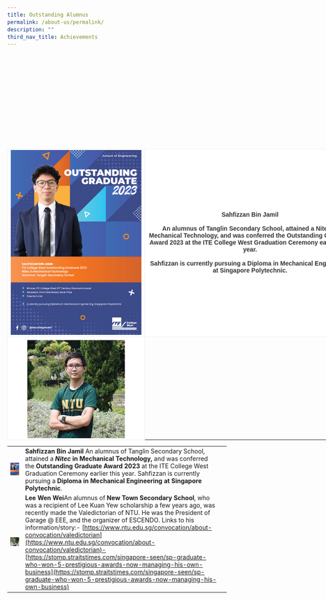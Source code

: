 ```yaml
---
title: Outstanding Alumnus
permalink: /about-us/permalink/
description: ""
third_nav_title: Achievements
---
```

<br><br><br><br><br><br><br><br><br><br><br><br><table class="tg" style="width:800px;border-collapse:collapse;table-layout:auto;border-color:#aaa;border-spacing:0;margin:0px;fixed">

<tbody>	
<tr>
	<td style="width:300px;background-color:#fff;border-color:#efefef;border-style:solid;border-width:1px;color:#333;font-family:Arial, sans-serif;font-size:14px;font-weight:bold;overflow:hidden;text-align:center;vertical-align:middle;word-break:normal">
		<img align="middle" style="margin-top:0px" src="/images/Outstanding%20Alumnus/230928%20sahfizzan%20bin%20jamil%20oa.png">
	</td>
	<td style="background-color:#fff;border-color:#efefef;border-style:solid;border-width:1px;color:#333;font-family:Arial, sans-serif;font-size:14px;font-weight:bold;overflow:hidden;text-align:center;vertical-align:middle;word-break:normal">
		<b>Sahfizzan Bin Jamil</b>
		<br><br>An alumnus of&nbsp;Tanglin Secondary School, attained a Nitec in Mechanical Technology, and was conferred the Outstanding Graduate Award 2023 at the ITE College West Graduation Ceremony earlier this year.
		<br><br>Sahfizzan is currently pursuing a Diploma in Mechanical Engineering at Singapore Polytechnic.
	</td>
</tr><tr>
	<td style="background-color:#fff;border-color:#efefef;border-style:solid;border-width:1px;color:#333;font-family:Arial, sans-serif;font-size:14px;font-weight:bold;overflow:hidden;text-align:center;vertical-align:middle;word-break:normal">
		<img align="middle" style="margin-top:5px" src="/images/Outstanding%20Alumnus/230928%20lee%20wen%20wei.jpg">
	</td>
</tr></tbody></table>	

|  |  |  |
| -------- | -------- | -------- |
|![](/images/Outstanding%20Alumnus/230928%20sahfizzan%20bin%20jamil%20oa.png)|**Sahfizzan Bin Jamil** An alumnus of&nbsp;Tanglin Secondary School, attained a&nbsp;***Nitec*&nbsp;in Mechanical Technology,** and was conferred the&nbsp;**Outstanding Graduate Award 2023**&nbsp;at the ITE College West Graduation Ceremony earlier this year.  Sahfizzan is currently pursuing a **Diploma in Mechanical Engineering at Singapore Polytechnic**.||
|![OA Lee Wen Wei](/images/Outstanding%20Alumnus/230928%20lee%20wen%20wei.jpg)| **Lee Wen Wei**An alumnus of&nbsp;**New Town Secondary School**, who was a recipient of Lee Kuan Yew scholarship a few years ago, was recently made the Valedictorian of NTU.  He was the President of Garage @ EEE, and the organizer of ESCENDO. Links to his information/story:- [https://www.ntu.edu.sg/convocation/about-convocation/valedictorian](https://www.ntu.edu.sg/convocation/about-convocation/valedictorian)- [https://stomp.straitstimes.com/singapore-seen/sp-graduate-who-won-5-prestigious-awards-now-managing-his-own-business](https://stomp.straitstimes.com/singapore-seen/sp-graduate-who-won-5-prestigious-awards-now-managing-his-own-business)||